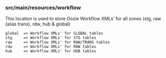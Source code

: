 ### src/main/resources/workflow

This location is used to store Oozie Workflow XMLs' for all zones (stg, raw (alias trans), rdw, hub & global)

```
global  => Workflow XMLs' for GLOBAL tables
stg     => Workflow XMLs' for STG tables
raw     => Workflow XMLs' for RAW/TRANS tables
rdw     => Workflow XMLs' for RDW tables
hub     => Workflow XMLs' for HUB tables
```